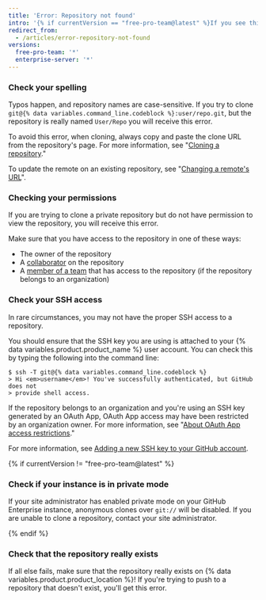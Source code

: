 ```yaml
---
title: 'Error: Repository not found'
intro: '{% if currentVersion == "free-pro-team@latest" %}If you see this error when cloning a repository, it means that the repository does not exist or you do not have permission to access it. There are a few solutions to this error, depending on the cause.{% else %}If you see this error when cloning a repository, it means that the repository does not exist, you do not have permission to access it, or your GitHub Enterprise instance is in private mode. There are a few solutions to this error, depending on the cause.{% endif %}'
redirect_from:
  - /articles/error-repository-not-found
versions:
  free-pro-team: '*'
  enterprise-server: '*'
---
```


### Check your spelling

Typos happen, and repository names are case-sensitive.  If you try to clone `git@{% data variables.command_line.codeblock %}:user/repo.git`, but the repository is really named `User/Repo` you will receive this error.

To avoid this error, when cloning, always copy and paste the clone URL from the repository's page. For more information, see "[Cloning a repository](/articles/cloning-a-repository)."

To update the remote on an existing repository, see "[Changing a remote's URL](/articles/changing-a-remote-s-url)".

### Checking your permissions

If you are trying to clone a private repository but do not have permission to view the repository, you will receive this error.

Make sure that you have access to the repository in one of these ways:

* The owner of the repository
* A [collaborator](/articles/inviting-collaborators-to-a-personal-repository) on the repository
* A [member of a team](/articles/adding-organization-members-to-a-team) that has access to the repository (if the repository belongs to an organization)

### Check your SSH access

In rare circumstances, you may not have the proper SSH access to a repository.

You should ensure that the SSH key you are using is attached to your {% data variables.product.product_name %} user account. You can check this by typing
the following into the command line:

```shell
$ ssh -T git@{% data variables.command_line.codeblock %}
> Hi <em>username</em>! You've successfully authenticated, but GitHub does not
> provide shell access.
```

If the repository belongs to an organization and you're using an SSH key generated by an OAuth App, OAuth App access may have been restricted by an organization owner. For more information, see "<a href="/github/setting-up-and-managing-organizations-and-teams/about-oauth-app-access-restrictions" class="dotcom-only">About OAuth App access restrictions</a>."

For more information, see [Adding a new SSH key to your GitHub account](/articles/adding-a-new-ssh-key-to-your-github-account).

{% if currentVersion != "free-pro-team@latest" %}

### Check if your instance is in private mode

If your site administrator has enabled private mode on your GitHub Enterprise instance, anonymous clones over `git://` will be disabled. If you are unable to clone a repository, contact your site administrator.

{% endif %}

### Check that the repository really exists

If all else fails, make sure that the repository really exists on {% data variables.product.product_location %}!
If you're trying to push to a repository that doesn't exist, you'll get this error.
